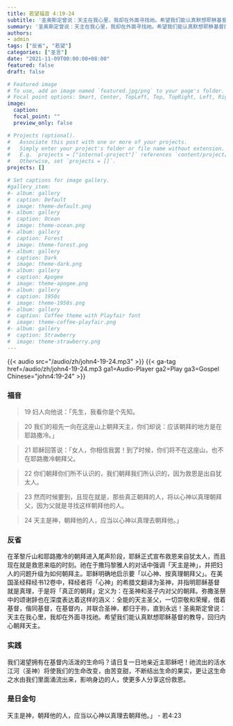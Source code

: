 ```yaml
---
title: 若望福音 4:19-24
subtitle: '圣奥斯定曾说：天主在我心里，我却在外面寻找祂。希望我们能认真默想耶稣基督的教导，回归内心朝拜天主。'
summary: '圣奥斯定曾说：天主在我心里，我却在外面寻找祂。希望我们能认真默想耶稣基督的教导，回归内心朝拜天主。'
authors:
- admin
tags: ["反省", "若望"]
categories: ["圣言"]
date: "2021-11-09T00:00:00+08:00"
featured: false
draft: false

# Featured image
# To use, add an image named `featured.jpg/png` to your page's folder.
# Focal point options: Smart, Center, TopLeft, Top, TopRight, Left, Right, BottomLeft, Bottom, BottomRight
image:
  caption:
  focal_point: ""
  preview_only: false

# Projects (optional).
#   Associate this post with one or more of your projects.
#   Simply enter your project's folder or file name without extension.
#   E.g. `projects = ["internal-project"]` references `content/project/deep-learning/index.md`.
#   Otherwise, set `projects = []`.
projects: []

# Set captions for image gallery.
#gallery_item:
#- album: gallery
#  caption: Default
#  image: theme-default.png
#- album: gallery
#  caption: Ocean
#  image: theme-ocean.png
#- album: gallery
#  caption: Forest
#  image: theme-forest.png
#- album: gallery
#  caption: Dark
#  image: theme-dark.png
#- album: gallery
#  caption: Apogee
#  image: theme-apogee.png
#- album: gallery
#  caption: 1950s
#  image: theme-1950s.png
#- album: gallery
#  caption: Coffee theme with Playfair font
#  image: theme-coffee-playfair.png
#- album: gallery
#  caption: Strawberry
#  image: theme-strawberry.png
---
```


{{< audio src="/audio/zh/john4-19-24.mp3" >}}
{{< ga-tag href=/audio/zh/john4-19-24.mp3 ga1=Audio-Player ga2=Play ga3=Gospel Chinese="john4:19-24" >}}

### 福音
> 19 妇人向他说：「先生，我看你是个先知。

> 20 我们的祖先一向在这座山上朝拜天主，你们却说：应该朝拜的地方是在耶路撒冷。」

> 21 耶稣回答说：「女人，你相信我罢！到了时候，你们将不在这座山，也不在耶路撒冷朝拜父。

> 22 你们朝拜你们所不认识的，我们朝拜我们所认识的，因为救恩是出自犹太人。

> 23 然而时候要到，且现在就是，那些真正朝拜的人，将以心神以真理朝拜父，因为父就是寻找这样朝拜他的人。

> 24 天主是神，朝拜他的人，应当以心神以真理去朝拜他。」

### 反省
在革黎斤山和耶路撒冷的朝拜进入尾声阶段，耶稣正式宣布救恩来自犹太人，而且现在就是救恩来临的时刻。祂在于撒玛黎雅人的对话中强调「天主是神」，并把妇人的问题升级为如何朝拜主。耶稣明确地启示要「以心神、按真理朝拜父」。在美国圣经释经书12卷中，释经者将「心神」的希腊文翻译为圣神，并指明耶稣基督就是真理，于是将「真正的朝拜」定义为：在圣神和圣子内对父的朝拜。弥撒圣祭中的颂谢辞也在深度表达着这样的涵义：全能的天主圣父，一切崇敬和荣耀，借着基督，偕同基督，在基督内，并联合圣神，都归于祢，直到永远！圣奥斯定曾说：天主在我心里，我却在外面寻找祂。希望我们能认真默想耶稣基督的教导，回归内心朝拜天主。

### 实践
我们渴望拥有在基督内活泼的生命吗？请日复一日地亲近主耶稣吧！祂流出的活水江河（圣神）将使我们的生命改变，由苦变甜，不断结出生命的果实，更让这生命之水由我们里面涌流出来，影响身边的人，使更多人分享这份救恩。

### 是日金句
天主是神，朝拜他的人，应当以心神以真理去朝拜他。」 - 若4:23

